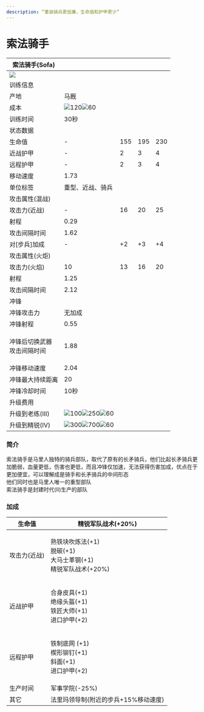 ```yaml
---
description: “重装骑兵更低廉，生命值和护甲更少”
---
```


# 索法骑手

| 索法骑手(Sofa)                                                                                                                 |                                                                                                                                                                                                                                                                                                                |     |     |     |
| -------------------------------------------------------------------------------------------------------------------------- | -------------------------------------------------------------------------------------------------------------------------------------------------------------------------------------------------------------------------------------------------------------------------------------------------------------- | --- | --- | --- |
| ![](https://seicing-1257171891.cos.ap-nanjing.myqcloud.com/3fatcatpool/aoe4/tech/%E7%B4%A2%E6%B3%95%E9%AA%91%E6%89%8B.png) |                                                                                                                                                                                                                                                                                                                |     |     |     |
| 训练信息                                                                                                                       |                                                                                                                                                                                                                                                                                                                |     |     |     |
| 产地                                                                                                                         | 马厩                                                                                                                                                                                                                                                                                                             |     |     |     |
| 成本                                                                                                                         | ![](https://seicing-1257171891.cos.ap-nanjing.myqcloud.com/3fatcatpool/aoe4/tech/%E8%82%89.png)120![](https://seicing-1257171891.cos.ap-nanjing.myqcloud.com/3fatcatpool/aoe4/tech/%E9%87%91.png)60                                                                                                            |     |     |     |
| 训练时间                                                                                                                       | 30秒                                                                                                                                                                                                                                                                                                            |     |     |     |
| 状态数据                                                                                                                       |                                                                                                                                                                                                                                                                                                                |     |     |     |
| 生命值                                                                                                                        | -                                                                                                                                                                                                                                                                                                              | 155 | 195 | 230 |
| 近战护甲                                                                                                                       | -                                                                                                                                                                                                                                                                                                              | 2   | 3   | 4   |
| 远程护甲                                                                                                                       | -                                                                                                                                                                                                                                                                                                              | 2   | 3   | 4   |
| 移动速度                                                                                                                       | 1.73                                                                                                                                                                                                                                                                                                           |     |     |     |
| 单位标签                                                                                                                       | 重型、近战、骑兵                                                                                                                                                                                                                                                                                                       |     |     |     |
| 攻击属性(混战)                                                                                                                   |                                                                                                                                                                                                                                                                                                                |     |     |     |
| 攻击力(近战)                                                                                                                    | -                                                                                                                                                                                                                                                                                                              | 16  | 20  | 25  |
| 射程                                                                                                                         | 0.29                                                                                                                                                                                                                                                                                                           |     |     |     |
| 攻击间隔时间                                                                                                                     | 1.62                                                                                                                                                                                                                                                                                                           |     |     |     |
| 对\[步兵]加成                                                                                                                   | -                                                                                                                                                                                                                                                                                                              | +2  | +3  | +4  |
| 攻击属性(火炬)                                                                                                                   |                                                                                                                                                                                                                                                                                                                |     |     |     |
| 攻击力(火焰)                                                                                                                    | 10                                                                                                                                                                                                                                                                                                             | 13  | 16  | 20  |
| 射程                                                                                                                         | 1.25                                                                                                                                                                                                                                                                                                           |     |     |     |
| 攻击间隔时间                                                                                                                     | 2.12                                                                                                                                                                                                                                                                                                           |     |     |     |
| 冲锋                                                                                                                         |                                                                                                                                                                                                                                                                                                                |     |     |     |
| 冲锋攻击力                                                                                                                      | 无加成                                                                                                                                                                                                                                                                                                            |     |     |     |
| 冲锋射程                                                                                                                       | 0.55                                                                                                                                                                                                                                                                                                           |     |     |     |
| <p>冲锋后切换武器<br>攻击间隔时间</p>                                                                                                   | 1.88                                                                                                                                                                                                                                                                                                           |     |     |     |
| 冲锋移动速度                                                                                                                     | 2.04                                                                                                                                                                                                                                                                                                           |     |     |     |
| 冲锋最大持续距离                                                                                                                   | 20                                                                                                                                                                                                                                                                                                             |     |     |     |
| 冲锋冷却时间                                                                                                                     | 10秒                                                                                                                                                                                                                                                                                                            |     |     |     |
| 升级费用                                                                                                                       |                                                                                                                                                                                                                                                                                                                |     |     |     |
| 升级到老练(III)                                                                                                                 | ![](https://seicing-1257171891.cos.ap-nanjing.myqcloud.com/3fatcatpool/aoe4/tech/%E8%82%89.png)100![](https://seicing-1257171891.cos.ap-nanjing.myqcloud.com/3fatcatpool/aoe4/tech/%E9%87%91.png)250![](https://seicing-1257171891.cos.ap-nanjing.myqcloud.com/3fatcatpool/aoe4/tech/%E6%97%B6%E9%97%B4.png)60 |     |     |     |
| 升级到精锐(IV)                                                                                                                  | ![](https://seicing-1257171891.cos.ap-nanjing.myqcloud.com/3fatcatpool/aoe4/tech/%E8%82%89.png)300![](https://seicing-1257171891.cos.ap-nanjing.myqcloud.com/3fatcatpool/aoe4/tech/%E9%87%91.png)700![](https://seicing-1257171891.cos.ap-nanjing.myqcloud.com/3fatcatpool/aoe4/tech/%E6%97%B6%E9%97%B4.png)60 |     |     |     |

### 简介

索法骑手是马里人独特的骑兵部队，取代了原有的长矛骑兵，他们比起长矛骑兵更加脆弱，血量更低，伤害也更低，而且冲锋仅加速，无法获得伤害加成，优点在于更加便宜，可以理解成是骑手和长矛骑兵的中间形态\
他们同时也是马里人唯一的重型部队\
索法骑手是封建时代(II)生产的部队

### 加成

| 生命值     | <img src="https://seicing-1257171891.cos.ap-nanjing.myqcloud.com/3fatcatpool/aoe4/tech/%E7%B2%BE%E9%94%90%E5%86%9B%E9%98%9F%E6%88%98%E6%9C%AF.png" alt="" data-size="line">精锐军队战术(+20%)                                                                                                                                                                                                                                                                                                                                                                                                                                                                                                                                 |
| ------- | ----------------------------------------------------------------------------------------------------------------------------------------------------------------------------------------------------------------------------------------------------------------------------------------------------------------------------------------------------------------------------------------------------------------------------------------------------------------------------------------------------------------------------------------------------------------------------------------------------------------------------------------------------------------------------------------------------------------------- |
| 攻击力(近战) | <p><img src="https://seicing-1257171891.cos.ap-nanjing.myqcloud.com/3fatcatpool/aoe4/tech/%E7%86%9F%E9%93%81%E5%9D%97%E5%90%B9%E7%82%BC%E6%B3%95.png" alt="" data-size="line">熟铁块吹炼法(+1)<br><img src="https://seicing-1257171891.cos.ap-nanjing.myqcloud.com/3fatcatpool/aoe4/tech/%E8%84%B1%E7%A2%B3.png" alt="" data-size="line">脱碳(+1)<br><img src="https://seicing-1257171891.cos.ap-nanjing.myqcloud.com/3fatcatpool/aoe4/tech/%E5%A4%A7%E9%A9%AC%E5%A3%AB%E9%9D%A9%E9%92%A2.png" alt="" data-size="line">大马士革钢(+1)<br><img src="https://seicing-1257171891.cos.ap-nanjing.myqcloud.com/3fatcatpool/aoe4/tech/%E7%B2%BE%E9%94%90%E5%86%9B%E9%98%9F%E6%88%98%E6%9C%AF.png" alt="" data-size="line">精锐军队战术(+20%)</p> |
| 近战护甲    | <p><img src="https://seicing-1257171891.cos.ap-nanjing.myqcloud.com/3fatcatpool/aoe4/tech/%E5%90%88%E8%BA%AB%E7%9A%AE%E5%85%B7.png" alt="" data-size="line">合身皮具(+1)<br><img src="https://seicing-1257171891.cos.ap-nanjing.myqcloud.com/3fatcatpool/aoe4/tech/%E7%BB%9D%E7%BC%98%E5%A4%B4%E7%9B%94.png" alt="" data-size="line">绝缘头盔(+1)<br><img src="https://seicing-1257171891.cos.ap-nanjing.myqcloud.com/3fatcatpool/aoe4/tech/%E9%93%81%E5%8C%A0%E5%A4%A7%E5%B8%88.png" alt="" data-size="line">铁匠大师(+1)<br><img src="https://seicing-1257171891.cos.ap-nanjing.myqcloud.com/3fatcatpool/aoe4/tech/%E8%BF%9B%E5%8F%A3%E6%8A%A4%E7%94%B2.png" alt="" data-size="line">进口护甲(+2)</p>                                 |
| 远程护甲    | <p><img src="https://seicing-1257171891.cos.ap-nanjing.myqcloud.com/3fatcatpool/aoe4/tech/%E9%93%81%E5%88%B6%E5%BA%95%E7%BD%91.png" alt="" data-size="line">铁制底网 (+1)<br><img src="https://seicing-1257171891.cos.ap-nanjing.myqcloud.com/3fatcatpool/aoe4/tech/%E6%A5%94%E5%BD%A2%E9%93%86%E9%92%89.png" alt="" data-size="line">楔形铆钉(+1)<br><img src="https://seicing-1257171891.cos.ap-nanjing.myqcloud.com/3fatcatpool/aoe4/tech/%E6%96%9C%E9%9D%A2.png" alt="" data-size="line">斜面(+1)<br><img src="https://seicing-1257171891.cos.ap-nanjing.myqcloud.com/3fatcatpool/aoe4/tech/%E8%BF%9B%E5%8F%A3%E6%8A%A4%E7%94%B2.png" alt="" data-size="line">进口护甲(+2)</p>                                                    |
| 生产时间    | <img src="https://seicing-1257171891.cos.ap-nanjing.myqcloud.com/3fatcatpool/aoe4/tech/%E5%86%9B%E4%BA%8B%E5%AD%A6%E9%99%A2.png" alt="" data-size="line">军事学院(-25%)                                                                                                                                                                                                                                                                                                                                                                                                                                                                                                                                                     |
| 其它      | <img src="https://seicing-1257171891.cos.ap-nanjing.myqcloud.com/3fatcatpool/aoe4/tech/%E6%B3%95%E9%87%8C%E7%8E%9B%E9%A2%86%E5%AF%BC%E5%88%B6.png" alt="" data-size="line">法里玛领导制(附近的步兵+15%移动速度)                                                                                                                                                                                                                                                                                                                                                                                                                                                                                                                        |
